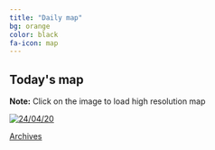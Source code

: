 ```yaml
---
title: "Daily map"
bg: orange
color: black
fa-icon: map
---
```


## Today's map
<p class="aligncenter">
<p><strong>Note:</strong> Click on the image to load high resolution map

<a href="https://imgpile.com/images/IAgMbC.png"><img alt="24/04/20" src="https://imgpile.com/images/IAgMbC.md.png" border="0"></a>

<a class="button2" href="https://elseasama.github.io/chcovid19/archives.html">Archives</a></p></p>

